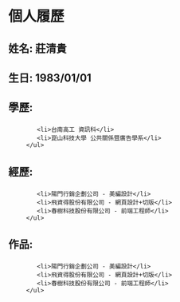 ﻿# 個人履歷

## 姓名: 莊清貴

## 生日: 1983/01/01

## 學歷: <ul>
			<li>台南高工 資訊科</li>
			<li>崑山科技大學 公共關係暨廣告學系</li>
		 </ul>

## 經歷: <ul>
			<li>陽門行銷企劃公司 - 美編設計</li>
			<li>飛資得股份有限公司 - 網頁設計+切版</li>
			<li>春樹科技股份有限公司 - 前端工程師</li>
		 </ul>

## 作品: <ul>
			<li>陽門行銷企劃公司 - 美編設計</li>
			<li>飛資得股份有限公司 - 網頁設計+切版</li>
			<li>春樹科技股份有限公司 - 前端工程師</li>
		 </ul>